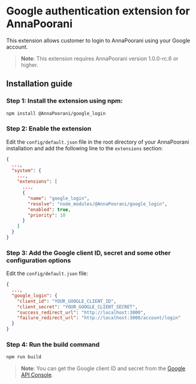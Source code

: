 # Google authentication extension for AnnaPoorani

This extension allows customer to login to AnnaPoorani using your Google account.

> **Note**: This extension requires AnnaPoorani version 1.0.0-rc.6 or higher.

## Installation guide

### Step 1: Install the extension using npm:

```bash
npm install @AnnaPoorani/google_login
```

### Step 2: Enable the extension

Edit the `config/default.json` file in the root directory of your AnnaPoorani installation and add the following line to the `extensions` section:

```json
{
  ...,
  "system": {
    ...,
    "extensions": [
      ...,
      {
        "name": "google_login",
        "resolve": "node_modules/@AnnaPoorani/google_login",
        "enabled": true,
        "priority": 10
      }
    ]
  }
}
```

### Step 3: Add the Google client ID, secret and some other configuration options

Edit the `config/default.json` file:

```json
{
  ...,
  "google_login": {
    "client_id": "YOUR_GOOGLE_CLIENT_ID",
    "client_secret": "YOUR_GOOGLE_CLIENT_SECRET",
    "success_redirect_url": "http://localhost:3000",
    "failure_redirect_url": "http://localhost:3000/account/login"
  }
}
```

### Step 4: Run the build command

```bash
npm run build
```

> **Note**: You can get the Google client ID and secret from the [Google API Console](https://console.developers.google.com/apis/credentials).